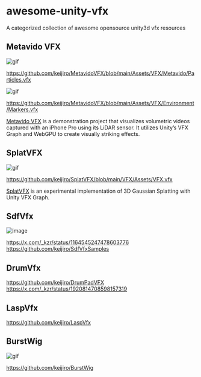 # awesome-unity-vfx

A categorized collection of awesome opensource unity3d vfx resources 


## Metavido VFX

![gif](https://github.com/user-attachments/assets/124a2b96-76d0-4e2a-8761-d2cc4ee1df72)

https://github.com/keijiro/MetavidoVFX/blob/main/Assets/VFX/Metavido/Particles.vfx

![gif](https://github.com/user-attachments/assets/078d9368-25ff-4fa8-99ed-0dbfadfc02b9)

https://github.com/keijiro/MetavidoVFX/blob/main/Assets/VFX/Environment/Markers.vfx


[Metavido VFX](https://github.com/keijiro/MetavidoVFX) is a demonstration project that visualizes volumetric videos captured
with an iPhone Pro using its LiDAR sensor. It utilizes Unity’s VFX Graph and WebGPU to
create visually striking effects.

## SplatVFX

![gif](https://github.com/keijiro/SplatVFX/assets/343936/2267b740-0b91-41e0-9036-5b07adae90e0)

https://github.com/keijiro/SplatVFX/blob/main/VFX/Assets/VFX.vfx

[SplatVFX](https://github.com/keijiro/SplatVFX) is an experimental implementation of 3D Gaussian Splatting with Unity VFX Graph. 

## SdfVfx
![image](https://github.com/user-attachments/assets/3328b543-e140-40ec-889e-232f4a8dbbf7)

https://x.com/_kzr/status/1164545247478603776 
https://github.com/keijiro/SdfVfxSamples

## DrumVfx

https://github.com/keijiro/DrumPadVFX
https://x.com/_kzr/status/1920814708598157319

## LaspVfx

https://github.com/keijiro/LaspVfx

## BurstWig

![gif](https://i.imgur.com/z1HkqM2.gif)

https://github.com/keijiro/BurstWig
